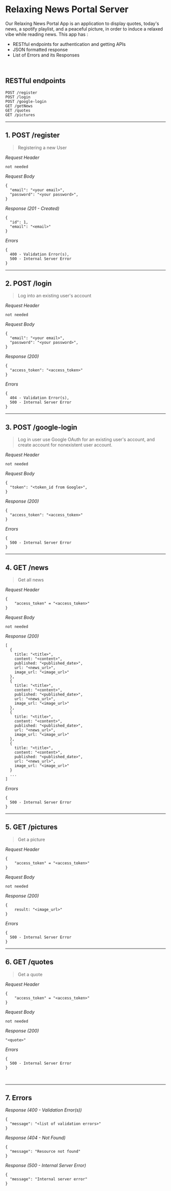 # Relaxing News Portal Server
Our Relaxing News Portal App is an application to display quotes, today's news, a spotify playlist, and a peaceful picture, in order to induce a relaxed vibe while reading news. This app has : 
* RESTful endpoints for authentication and getting APIs
* JSON formatted response
* List of Errors and its Responses

&nbsp;

## RESTful endpoints
```
POST /register
POST /login
POST /google-login
GET /getNews
GET /quotes
GET /pictures
```

---
## 1. POST /register

> Registering a new User

_Request Header_
```
not needed
```

_Request Body_
```
{
  "email": "<your email>",
  "password": "<your password>",
}
```

_Response (201 - Created)_
```
{
  "id": 1,
  "email": "<email>"
}
```

_Errors_
```
{
  400 - Validation Error(s),
  500 - Internal Server Error
}
```

---
## 2. POST /login

> Log into an existing user's account

_Request Header_
```
not needed
```

_Request Body_
```
{
  "email": "<your email>",
  "password": "<your password>",
}
```

_Response (200)_
```
{
  "access_token": "<access_token>"
}
```

_Errors_
```
{
  404 - Validation Error(s),
  500 - Internal Server Error
}
```

---
## 3. POST /google-login

> Log in user use Google OAuth for an existing user's account, and create account for nonexistent user account.

_Request Header_
```
not needed
```

_Request Body_
```
{
  "token": "<token_id from Google>",
}
```

_Response (200)_
```
{
  "access_token": "<access_token>"
}
```

_Errors_
```
{
  500 - Internal Server Error
}
```

---
## 4. GET /news

> Get all news

_Request Header_
```
{
    "access_token" = "<access_token>"
}
```

_Request Body_
```
not needed
```

_Response (200)_
```
[
  {
    title: "<title>",
    content: "<content>",
    published: "<published_date>",
    url: "<news_url>",
    image_url: "<image_url>"
  },
  {
    title: "<title>",
    content: "<content>",
    published: "<published_date>",
    url: "<news_url>",
    image_url: "<image_url>"
  },
  {
    title: "<title>",
    content: "<content>",
    published: "<published_date>",
    url: "<news_url>",
    image_url: "<image_url>"
  },
  {
    title: "<title>",
    content: "<content>",
    published: "<published_date>",
    url: "<news_url>",
    image_url: "<image_url>"
  }
  ...
]
```

_Errors_
```
{
  500 - Internal Server Error
}
```

---
## 5. GET /pictures

> Get a picture

_Request Header_
```
{
    "access_token" = "<access_token>"
}
```

_Request Body_
```
not needed
```

_Response (200)_
```
{
    result: "<image_url>"
}
```

_Errors_
```
{
  500 - Internal Server Error
}
```

---
## 6. GET /quotes

> Get a quote

_Request Header_
```
{
    "access_token" = "<access_token>"
}
```

_Request Body_
```
not needed
```

_Response (200)_
```
"<quote>"
```

_Errors_
```
{
  500 - Internal Server Error
}
```

&nbsp;

---
## 7. Errors

_Response (400 - Validation Error(s))_
```
{
  "message": "<list of validation errors>"
}
```

_Response (404 - Not Found)_
```
{
  "message": "Resource not found"
}
```

_Response (500 - Internal Server Error)_
```
{
  "message": "Internal server error"
}
```
